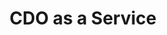 ---
title: CDO as a Service
sections:
- template: alternating
  image: '/images/Combination.svg'
  sections:
  - template: content
    content: |
      Take control of your organisation's data and maximise its value
      via our new and innovative ‘CDO as a service’ offering.

      Bring in leadership that can leverage the power of data
      and establish an effective way to responsibly address
      all of your data needs now.
- template: content-grid
  columns: 3
  coloured: true
  content:
  - icon: ''
    heading: Get the support you need, now
    body: Access experienced CDOs without having to justify the expense or go through
      the process of hiring one. Cut through the red tape and get the support you
      need straight away.
  - icon: ''
    heading: Have confidence, control and flexibility
    body: Get the help you need, the way you need it, when you need it. Determine
      which areas you want us to focus on, how you want us to work with you (at your
      offices or remotely, part-time or full-time, on what schedule) and how long
      for.
  - icon: ''
    heading: Harness our cost effective approach
    body: Reap the benefits of decades of experience, expertise and insight, for a
      fraction of the cost of hiring a permanent CDO. Get help on a part-time or interim
      basis and choose the best approach for your team and budget.
  numbered: false
- template: heading
  text:  What is CDO as a service?
- template: alternating
  image: '/images/Direction.svg'
  sections:
  - template: content
    content: |
      CDO as a service is a cost effective and flexible alternative to recruiting a permanent Chief Data Officer.

      A Chief Data Officer (not to be mistaken for the Chief Digital Officer) is a senior executive responsible for the organisation-wide utilisation and governance of data. The role focuses on deriving the most value out of data for the organisation. This often includes being responsible for data strategy, data management, policy, privacy and compliance.

      Through our CDO as a service, you will get a highly talented Chief Data Officer with a wealth of industry experience, insight and knowledge, joining your team on your terms. Access top talent and senior leadership on-demand and with minimal risks and costs.
- template: banner
  sections:
  - template: content
    content: |
      ## Who is our CDO as a service designed for?

      It’s for organisations who want to:

      * Get more value out of their data
      * Manage data more effectively
      * Know what a CDO could offer
      * Ensure data is secure and compliant
      * Focus more on data without taking on a new senior hire
      * Be future ready

- template: heading
  text: How it works
- template: content-grid
  columns: 2
  numbered: true
  coloured: true
  content:
  - icon: ''
    heading: Discovery call
    body: |
      Together we will explore what your organisation’s needs, goals and priorities are.

      We will discuss any challenges you are facing and what your best options are to tackle these. We will also agree what the best way to work together will be.
  - icon: ''
    heading: Scoping the work
    body: |
      After the discovery call we will send you a proposal and we will scope out the details of the placement.

      We will work together to agree exactly how we want to work together, how long for, what the outcomes and expectations are and how we plan to get there.
  - icon: ''
    heading: Working together
    body: |
      Once our plan and start date has been agreed we will get to work! Your CDO is now available to you along with the rest of our team.

      We will work closely with you as an extension of your organisation and support you in your vision.
  - icon: ''
    heading: Handover and next steps
    body: |
      When we have accomplished what we set out to achieve together, we will arrange a thorough handover and ensure that you have everything you need to continue on without us.

      We can also provide training and mentoring to your teams as well as ad-hoc support on a retainer basis if required.
- template: call-to-action
  intro: Want to know more?
  button: Get in touch
  link_type: contact
- template: heading
  text: Why trust us to be your on-call CDO?
- template: content-grid
  columns: 3
  numbered: false
  coloured: false
  image_mode: icon
  content:
  - icon: 'images/Security.svg'
    heading: Trust our experience
    body: |
      Our team has a wealth of experience working in CDO roles across a range of industries including central UK government and various small and medium sized companies. We know what data challenges organisations face and how to solve them effectively.
  - icon: 'images/Security.svg'
    heading: Access a fully equipped data team
    body: |
      When you work with us, you will be working not only with the CDO expert assigned to you but also with our whole team of data, technology and business experts.
  - icon: 'images/Security.svg'
    heading: Gain in-house training and mentorship
    body: |
      We can provide training and mentorship to key stakeholders and staff across a wide range of areas. We will make sure that you and your organisation have the skills and tools you need to continue on without us.
- template: banner
  sections:
  - template: call-to-action
    intro: Want to find out more about how our CDO as a service could work for you?
    button: Get in touch
    link_type: contact
published: no
---
